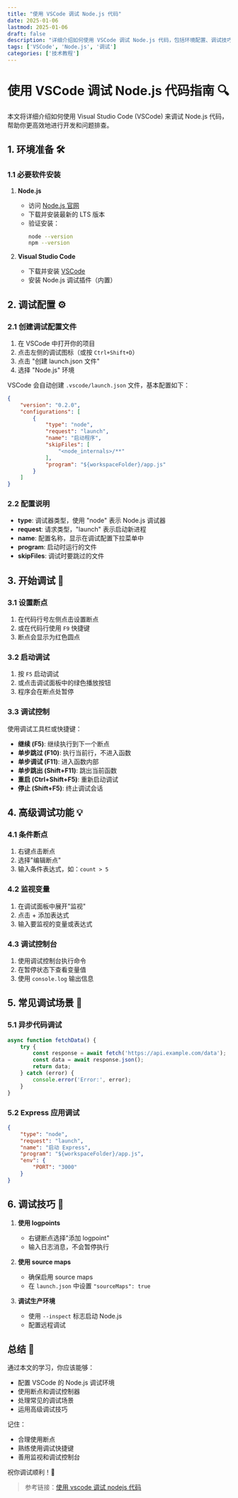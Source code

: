 ```yaml
---
title: "使用 VSCode 调试 Node.js 代码"
date: 2025-01-06
lastmod: 2025-01-06
draft: false
description: "详细介绍如何使用 VSCode 调试 Node.js 代码，包括环境配置、调试技巧、断点设置等内容，帮助开发者更高效地进行代码调试。"
tags: ['VSCode', 'Node.js', '调试']
categories: ['技术教程']
---
```



# 使用 VSCode 调试 Node.js 代码指南 🔍

本文将详细介绍如何使用 Visual Studio Code (VSCode) 来调试 Node.js 代码，帮助你更高效地进行开发和问题排查。

## 1. 环境准备 🛠️

### 1.1 必要软件安装

1. **Node.js**
   - 访问 [Node.js 官网](https://nodejs.org/)
   - 下载并安装最新的 LTS 版本
   - 验证安装：
     ```bash
     node --version
     npm --version
     ```

2. **Visual Studio Code**
   - 下载并安装 [VSCode](https://code.visualstudio.com/)
   - 安装 Node.js 调试插件（内置）

## 2. 调试配置 ⚙️

### 2.1 创建调试配置文件

1. 在 VSCode 中打开你的项目
2. 点击左侧的调试图标（或按 `Ctrl+Shift+D`）
3. 点击 "创建 launch.json 文件"
4. 选择 "Node.js" 环境

VSCode 会自动创建 `.vscode/launch.json` 文件，基本配置如下：

```json
{
    "version": "0.2.0",
    "configurations": [
        {
            "type": "node",
            "request": "launch",
            "name": "启动程序",
            "skipFiles": [
                "<node_internals>/**"
            ],
            "program": "${workspaceFolder}/app.js"
        }
    ]
}
```

### 2.2 配置说明

- **type**: 调试器类型，使用 "node" 表示 Node.js 调试器
- **request**: 请求类型，"launch" 表示启动新进程
- **name**: 配置名称，显示在调试配置下拉菜单中
- **program**: 启动时运行的文件
- **skipFiles**: 调试时要跳过的文件

## 3. 开始调试 🚀

### 3.1 设置断点

1. 在代码行号左侧点击设置断点
2. 或在代码行使用 `F9` 快捷键
3. 断点会显示为红色圆点

### 3.2 启动调试

1. 按 `F5` 启动调试
2. 或点击调试面板中的绿色播放按钮
3. 程序会在断点处暂停

### 3.3 调试控制

使用调试工具栏或快捷键：
- **继续 (F5)**: 继续执行到下一个断点
- **单步跳过 (F10)**: 执行当前行，不进入函数
- **单步调试 (F11)**: 进入函数内部
- **单步跳出 (Shift+F11)**: 跳出当前函数
- **重启 (Ctrl+Shift+F5)**: 重新启动调试
- **停止 (Shift+F5)**: 终止调试会话

## 4. 高级调试功能 💡

### 4.1 条件断点

1. 右键点击断点
2. 选择"编辑断点"
3. 输入条件表达式，如：`count > 5`

### 4.2 监视变量

1. 在调试面板中展开"监视"
2. 点击 + 添加表达式
3. 输入要监视的变量或表达式

### 4.3 调试控制台

1. 使用调试控制台执行命令
2. 在暂停状态下查看变量值
3. 使用 `console.log` 输出信息

## 5. 常见调试场景 🎯

### 5.1 异步代码调试

```javascript
async function fetchData() {
    try {
        const response = await fetch('https://api.example.com/data');
        const data = await response.json();
        return data;
    } catch (error) {
        console.error('Error:', error);
    }
}
```

### 5.2 Express 应用调试

```json
{
    "type": "node",
    "request": "launch",
    "name": "启动 Express",
    "program": "${workspaceFolder}/app.js",
    "env": {
        "PORT": "3000"
    }
}
```

## 6. 调试技巧 💪

1. **使用 logpoints**
   - 右键断点选择"添加 logpoint"
   - 输入日志消息，不会暂停执行

2. **使用 source maps**
   - 确保启用 source maps
   - 在 `launch.json` 中设置 `"sourceMaps": true`

3. **调试生产环境**
   - 使用 `--inspect` 标志启动 Node.js
   - 配置远程调试

## 总结 📝

通过本文的学习，你应该能够：
- 配置 VSCode 的 Node.js 调试环境
- 使用断点和调试控制器
- 处理常见的调试场景
- 运用高级调试技巧

记住：
- 合理使用断点
- 熟练使用调试快捷键
- 善用监视和调试控制台

祝你调试顺利！🎉

> 参考链接：[使用 vscode 调试 nodejs 代码](https://www.cnblogs.com/strive-sun/p/18560976)

